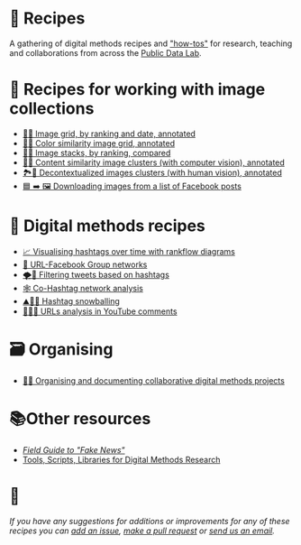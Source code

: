 # 🥣 Recipes

A gathering of digital methods recipes and ["how-tos"](https://recipes.hypotheses.org/7430) for research, teaching and collaborations from across the [Public Data Lab](http://publicdatalab.org/).

# 🎑 Recipes for working with image collections

* [🌌🔝 Image grid, by ranking and date, annotated](/image_grid_ranking.md)
* [🌄🎨 Color similarity image grid, annotated](/image_grid_colour.md)
* [🌅🥞 Image stacks, by ranking, compared](image_stacks.md)
* [🌁🤖 Content similarity image clusters (with computer vision), annotated](image_clusters_machine.md)
* [🏞👀 Decontextualized images clusters (with human vision), annotated](image_clusters_manual.md)
* [🟦 ➡️ 🖼️ Downloading images from a list of Facebook posts](facebook_posts_download_images.md)

# 🧮 Digital methods recipes

* [📈 Visualising hashtags over time with rankflow diagrams](/hashtag_rankflow.md)
* [🧮 URL-Facebook Group networks](/url-facebook.md)
* [🌪️💬 Filtering tweets based on hashtags](/filter_tweets_openrefine.md)
* [🕸️ Co-Hashtag network analysis](/co-hashtag_network.md)
* [⛰️🏂🏾 Hashtag snowballing](/hashtag_snowballing.md)
* [🌾🍚🔗 URLs analysis in YouTube comments](/urls-analysis-youtube-comments.md)

# 🗃 Organising

* [📝🐙 Organising and documenting collaborative digital methods projects](/documentation.md)

# 📚Other resources

* [*Field Guide to "Fake News"*](http://fakenews.publicdatalab.org/)
* [Tools, Scripts, Libraries for Digital Methods Research](https://github.com/PublicDataLab/code-for-research/wiki/Tools,-Scripts,-Libraries-for-Digital-Methods-Research)

# 🐜

*If you have any suggestions for additions or improvements for any of these recipes you can [add an issue](https://github.com/PublicDataLab/Recipes/issues), [make a pull request](https://help.github.com/en/github/collaborating-with-issues-and-pull-requests/about-pull-requests) or [send us an email](mailto:contact@publicdatalab.org).*
